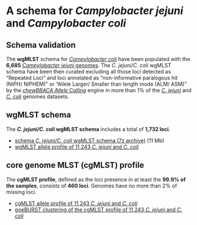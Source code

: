 # A schema for *Campylobacter jejuni* and *Campylobacter coli*

## Schema validation
The **wgMLST** schema for [*Campylobacter coli*](https://github.com/INNUENDOCON/chewBBACA_schema/blob/master/Campylobactercoli.md) have been populated with the **6,685** [*Campylobacter jejuni* genomes](https://github.com/INNUENDOCON/chewBBACA_schema/blob/master/Campylobacterjejuni.md). The *C. jejuni/C. coli* wgMLST schema have been then curated excluding all those loci detected as “Repeated Loci” and loci annotated as “non-informative paralogous hit (NIPH/ NIPHEM)” or “Allele Larger/ Smaller than length mode (ALM/ ASM)” by the [*chewBBACA Allele Calling*](https://github.com/B-UMMI/chewBBACA/wiki/2.-Allele-Calling) engine in more than 1% of the [*C. jejuni*](https://github.com/INNUENDOCON/chewBBACA_schema/blob/master/Campylobacterjejuni.md) and [*C. coli*](https://github.com/INNUENDOCON/chewBBACA_schema/blob/master/Campylobactercoli.md) genomes datasets. 

## wgMLST schema
The ***C. jejuni/C. coli* wgMLST schema** includes a total of **1,732 loci**.

* [schema *C. jejuni/C. coli* wgMLST schema (7z archive)](https://drive.google.com/open?id=1TI60AtPcfCIq7-LhcsAgIuCt0SnxtR72) (11 Mb)
* [wgMLST allele profile of 11,243 *C. jejuni* and *C. coli*](https://drive.google.com/open?id=1BGbmD-LlKuETO-4Rbrj_d0FVCb53yeP-) 

## core genome MLST (cgMLST) profile
The **cgMLST profile**, defined as the loci presence in at least the **99.9% of the samples**, consists of **460 loci**. Genomes have no more than 2% of missing loci.

* [cgMLST allele profile of 11,243 *C. jejuni* and *C. coli*](https://drive.google.com/open?id=1jxkcVBAhSpyJ0dySj8zvdCy6ZJTXSdr_)
* [goeBURST clustering of the cgMLST profile of 11,243 *C. jejuni* and *C. coli*](https://drive.google.com/open?id=17ffKw7byVTqNzAhYAU4jWSh3y9XkR8q9)
